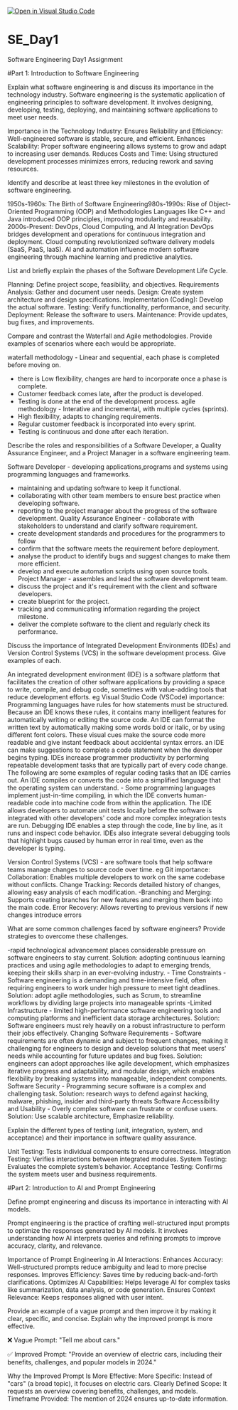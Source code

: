 [![Open in Visual Studio Code](https://classroom.github.com/assets/open-in-vscode-2e0aaae1b6195c2367325f4f02e2d04e9abb55f0b24a779b69b11b9e10269abc.svg)](https://classroom.github.com/online_ide?assignment_repo_id=18453604&assignment_repo_type=AssignmentRepo)
# SE_Day1
Software Engineering Day1 Assignment

#Part 1: Introduction to Software Engineering

Explain what software engineering is and discuss its importance in the technology industry.
Software engineering is the systematic application of engineering principles to software development. It involves designing, developing, testing, deploying, and maintaining software applications to meet user needs.

Importance in the Technology Industry:
Ensures Reliability and Efficiency: Well-engineered software is stable, secure, and efficient.
Enhances Scalability: Proper software engineering allows systems to grow and adapt to increasing user demands.
Reduces Costs and Time: Using structured development processes minimizes errors, reducing rework and saving resources.

Identify and describe at least three key milestones in the evolution of software engineering.

1950s-1960s: The Birth of Software Engineering980s-1990s: Rise of Object-Oriented Programming (OOP) and Methodologies
Languages like C++ and Java introduced OOP principles, improving modularity and reusability.
2000s-Present: DevOps, Cloud Computing, and AI Integration
DevOps bridges development and operations for continuous integration and deployment.
Cloud computing revolutionized software delivery models (SaaS, PaaS, IaaS).
AI and automation influence modern software engineering through machine learning and predictive analytics.


List and briefly explain the phases of the Software Development Life Cycle.

Planning: Define project scope, feasibility, and objectives.
Requirements Analysis: Gather and document user needs.
Design: Create system architecture and design specifications.
Implementation (Coding): Develop the actual software.
Testing: Verify functionality, performance, and security.
Deployment: Release the software to users.
Maintenance: Provide updates, bug fixes, and improvements.


Compare and contrast the Waterfall and Agile methodologies. Provide examples of scenarios where each would be appropriate.

waterfall methodology - Linear and sequential, each phase is completed before moving on. 
- there is Low flexibility,
 changes are hard to incorporate once a phase is complete.
 - Customer feedback comes late, after the product is developed.
 - Testing is done at the end of the development process.
agile methodology - Interative and incremental, with multiple cycles (sprints). 
- High flexibility, adapts to changing requirements. 
- Regular customer feedback is incorporated into every sprint. 
- Testing is continuous and done after each iteration.


Describe the roles and responsibilities of a Software Developer, a Quality Assurance Engineer, and a Project Manager in a software engineering team.

Software Developer - developing applications,programs and systems using programming languages and frameworks.
 - maintaining and updating software to keep it functional. 
- collaborating with other team members to ensure best practice when developing software.
 - reporting to the project manager about the progress of the software development.
Quality Assurance Engineer - collaborate with stakeholders to understand and clarify software requirement.
 - create development standards and procedures for the programmers to follow
 - confirm that the software meets the requirement before deployment. 
- analyse the product to identify bugs and suggest changes to make them more efficient. 
- develop and execute automation scripts using open source tools.
Project Manager - assembles and lead the software development team.
 - discuss the project and it's requirement with the client and software developers.
 - create blueprint for the project.
 - tracking and communicating information regarding the project milestone.
 - deliver the complete software to the client and regularly check its performance.


Discuss the importance of Integrated Development Environments (IDEs) and Version Control Systems (VCS) in the software development process. Give examples of each.

An integrated development environment (IDE) is a software platform that facilitates the creation of other software applications by providing a space to write, compile, and debug code, sometimes with value-adding tools that reduce development efforts. eg Visual Studio Code (VSCode)
importance:
Programming languages have rules for how statements must be structured. Because an IDE knows these rules, it contains many intelligent features for automatically writing or editing the source code.
An IDE can format the written text by automatically making some words bold or italic, or by using different font colors. These visual cues make the source code more readable and give instant feedback about accidental syntax errors.
an IDE can make suggestions to complete a code statement when the developer begins typing.
IDEs increase programmer productivity by performing repeatable development tasks that are typically part of every code change. The following are some examples of regular coding tasks that an IDE carries out.
An IDE compiles or converts the code into a simplified language that the operating system can understand. - Some programming languages implement just-in-time compiling, in which the IDE converts human-readable code into machine code from within the application.
The IDE allows developers to automate unit tests locally before the software is integrated with other developers' code and more complex integration tests are run.
Debugging IDE enables a step through the code, line by line, as it runs and inspect code behavior. IDEs also integrate several debugging tools that highlight bugs caused by human error in real time, even as the developer is typing.

Version Control Systems (VCS) - are software tools that help software teams manage changes to source code over time. eg Git
importance:
Collaboration: Enables multiple developers to work on the same codebase without conflicts.
Change Tracking: Records detailed history of changes, allowing easy analysis of each modification. 
-Branching and Merging: Supports creating branches for new features and merging them back into the main code.
Error Recovery: Allows reverting to previous versions if new changes introduce errors


What are some common challenges faced by software engineers? Provide strategies to overcome these challenges.

-rapid technological advancement places considerable pressure on software engineers to stay current.
 Solution: adopting continuous learning practices and using agile methodologies to adapt to emerging trends, keeping their skills sharp in an ever-evolving industry. -
Time Constraints - Software engineering is a demanding and time-intensive field, often requiring engineers to work under high pressure to meet tight deadlines.
 Solution: adopt agile methodologies, such as Scrum, to streamline workflows by dividing large projects into manageable sprints 
-Limited Infrastructure - limited high-performance software engineering tools and computing platforms and inefficient data storage architectures. 
 Solution: Software engineers must rely heavily on a robust infrastructure to perform their jobs effectively.
Changing Software Requirements - Software requirements are often dynamic and subject to frequent changes, making it challenging for engineers to design and develop solutions that meet users' needs while accounting for future updates and bug fixes. 
Solution: engineers can adopt approaches like agile development, which emphasizes iterative progress and adaptability, and modular design, which enables flexibility by breaking systems into manageable, independent components.
Software Security - Programming secure software is a complex and challenging task. 
Solution: research ways to defend against hacking, malware, phishing, insider and third-party threats
Software Accessibility and Usability - Overly complex software can frustrate or confuse users. 
Solution: Use scalable architecture, Emphasize reliability.


Explain the different types of testing (unit, integration, system, and acceptance) and their importance in software quality assurance.

Unit Testing: Tests individual components to ensure correctness.
Integration Testing: Verifies interactions between integrated modules.
System Testing: Evaluates the complete system’s behavior.
Acceptance Testing: Confirms the system meets user and business requirements.

#Part 2: Introduction to AI and Prompt Engineering


Define prompt engineering and discuss its importance in interacting with AI models.

Prompt engineering is the practice of crafting well-structured input prompts to optimize the responses generated by AI models. It involves understanding how AI interprets queries and refining prompts to improve accuracy, clarity, and relevance.

Importance of Prompt Engineering in AI Interactions:
Enhances Accuracy: Well-structured prompts reduce ambiguity and lead to more precise responses.
Improves Efficiency: Saves time by reducing back-and-forth clarifications.
Optimizes AI Capabilities: Helps leverage AI for complex tasks like summarization, data analysis, or code generation.
Ensures Context Relevance: Keeps responses aligned with user intent.



Provide an example of a vague prompt and then improve it by making it clear, specific, and concise. Explain why the improved prompt is more effective.

❌ Vague Prompt:
"Tell me about cars."

✅ Improved Prompt:
"Provide an overview of electric cars, including their benefits, challenges, and popular models in 2024."

Why the Improved Prompt Is More Effective:
More Specific: Instead of "cars" (a broad topic), it focuses on electric cars.
Clearly Defined Scope: It requests an overview covering benefits, challenges, and models.
Timeframe Provided: The mention of 2024 ensures up-to-date information.
